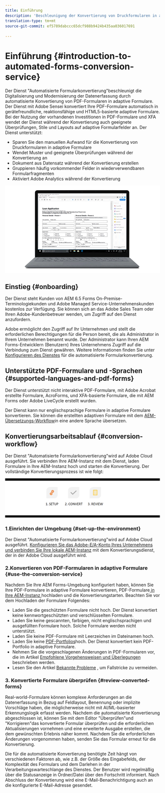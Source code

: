 ```yaml
---
title: Einführung
description: 'Beschleunigung der Konvertierung von Druckformularen in adaptive Formulare '
translation-type: tm+mt
source-git-commit: ef5789dabccc65dcf988b9424b435aa036017691

---
```



# Einführung {#introduction-to-automated-forms-conversion-service}

Der Dienst &quot;Automatisierte Formularkonvertierung&quot;beschleunigt die Digitalisierung und Modernisierung der Datenerfassung durch automatisierte Konvertierung von PDF-Formularen in adaptive Formulare. Der Dienst mit Adobe Sensei konvertiert Ihre PDF-Formulare automatisch in gerätefreundliche, reaktionsfähige und HTML5-basierte adaptive Formulare. Bei der Nutzung der vorhandenen Investitionen in PDF-Formulare und XFA wendet der Dienst während der Konvertierung auch geeignete Überprüfungen, Stile und Layouts auf adaptive Formularfelder an. Der Dienst unterstützt:

* Sparen Sie den manuellen Aufwand für die Konvertierung von Druckformularen in adaptive Formulare
* Wendet Muster und geeignete Überprüfungen während der Konvertierung an
* Dokument aus Datensatz während der Konvertierung erstellen
* Gruppieren häufig vorkommender Felder in wiederverwendbaren Formularfragmenten
* Aktiviert Adobe Analytics während der Konvertierung

![Es ist einfach. Sie geben uns einfach die Quellformulare und überlassen uns alles. Wir stellen Ihnen schöne adaptive Formulare zur Verfügung. Natürlich werden Sie mit der Ausgabe zu Ihrer Zufriedenheit. ](assets/pdf-to-adaptive-form-gitx50.gif)

## Einstieg {#onboarding}

Der Dienst steht Kunden von AEM 6.5 Forms On-Premise-Terminologiekunden und Adobe Managed Service-Unternehmenskunden kostenlos zur Verfügung. Sie können sich an das Adobe Sales Team oder Ihren Adobe-Kundenbetreuer wenden, um Zugriff auf den Dienst anzufordern.

Adobe ermöglicht den Zugriff auf Ihr Unternehmen und stellt die erforderlichen Berechtigungen für die Person bereit, die als Administrator in Ihrem Unternehmen benannt wurde. Der Administrator kann Ihren AEM Forms-Entwicklern (Benutzern) Ihres Unternehmens Zugriff auf die Verbindung zum Dienst gewähren. Weitere Informationen finden Sie unter [Konfigurieren des Dienstes](configure-service.md) für die automatisierte Formularkonvertierung.

## Unterstützte PDF-Formulare und -Sprachen {#supported-languages-and-pdf-forms}

Der Dienst unterstützt nicht interaktive PDF-Formulare, mit Adobe Acrobat erstellte Formulare, AcroForms, und XFA-basierte Formulare, die mit AEM Forms oder Adobe LiveCycle erstellt wurden.

Der Dienst kann nur englischsprachige Formulare in adaptive Formulare konvertieren. Sie können die erstellten adaptiven Formulare mit dem [AEM-Übersetzungs-Workflow](https://helpx.adobe.com/experience-manager/6-5/forms/using/using-aem-translation-workflow-to-localize-adaptive-forms.html)in eine andere Sprache übersetzen.

## Konvertierungsarbeitsablauf {#conversion-workflow}

Der Dienst &quot;Automatisierte Formularkonvertierung&quot;wird auf Adobe Cloud ausgeführt. Sie verbinden Ihre AEM-Instanz mit dem Dienst, laden Formulare in Ihre AEM-Instanz hoch und starten die Konvertierung. Der vollständige Konvertierungsprozess ist wie folgt:

![Workflow](assets/conversion-workflow.png)

### 1.Einrichten der Umgebung {#set-up-the-environment}

Der Dienst &quot;Automatisierte Formularkonvertierung&quot;wird auf Adobe Cloud ausgeführt. [Konfigurieren Sie das Adobe-E/A-Konto Ihres Unternehmens und verbinden Sie Ihre lokale AEM-Instanz](configure-service.md) mit dem Konvertierungsdienst, der in der Adobe Cloud ausgeführt wird.

### 2.Konvertieren von PDF-Formularen in adaptive Formulare {#use-the-conversion-service}

Nachdem Sie Ihre AEM Forms-Umgebung konfiguriert haben, können Sie Ihre PDF-Formulare in adaptive Formulare konvertieren, PDF-Formulare[ in Ihre AEM-Instanz ](convert-existing-forms-to-adaptive-forms.md)hochladen und die Konvertierung[](convert-existing-forms-to-adaptive-forms.md#run-the-conversion)starten. Beachten Sie vor dem Hochladen der Formulare Folgendes:

* Laden Sie die geschützten Formulare nicht hoch. Der Dienst konvertiert keine kennwortgeschützten und verschlüsselten Formulare.
* Laden Sie keine gescannten, farbigen, nicht englischsprachigen und ausgefüllten Formulare hoch. Solche Formulare werden nicht unterstützt.
* Laden Sie keine PDF-Formulare mit Leerzeichen im Dateinamen hoch.
* Laden Sie keine [PDF-Portfolios](https://helpx.adobe.com/acrobat/using/overview-pdf-portfolios.html)hoch. Der Dienst konvertiert kein PDF-Portfolio in adaptive Formulare.
* Nehmen Sie die vorgeschlagenen Änderungen in PDF-Formularen vor, die im Artikel [Empfohlene Vorgehensweisen und Überlegungen](styles-and-pattern-considerations-and-best-practices.md) beschrieben werden.
* Lesen Sie den Artikel [Bekannte Probleme](known-issues.md) , um Fallstricke zu vermeiden.

### 3. Konvertierte Formulare überprüfen {#review-converted-forms}

Real-world-Formulare können komplexe Anforderungen an die Datenerfassung in Bezug auf Feldlayout, Benennung oder implizite Vorschläge haben, die möglicherweise nicht mit AI/ML-basierter Erkennungslogik erfasst werden. Nachdem die automatisierte Konvertierung abgeschlossen ist, können Sie mit dem Editor [](review-correct-ui-edited.md) &quot;Überprüfen&quot;und &quot;Korrigieren&quot;das konvertierte Formular überprüfen und die erforderlichen Aktualisierungen vornehmen und eine erweiterte Ausgabe erstellen, die dem gewünschten Erlebnis näher kommt. Nachdem Sie die erforderlichen Änderungen vorgenommen haben, senden Sie das Formular erneut für die Konvertierung.

Die für die automatisierte Konvertierung benötigte Zeit hängt von verschiedenen Faktoren ab, wie z.B. der Größe des Eingabefelds, der Komplexität des Formulars und dem Darlehen in der Verarbeitungswarteschlange des Dienstes. Der Benutzer wird regelmäßig über die Statusanzeige in Ordner/Datei über den Fortschritt informiert. Nach Abschluss der Konvertierung wird eine E-Mail-Benachrichtigung auch an die konfigurierte E-Mail-Adresse gesendet.
